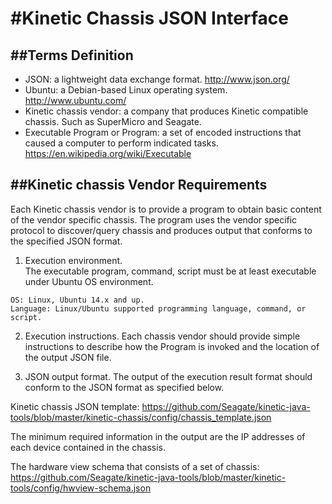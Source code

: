 #Kinetic Chassis JSON Interface 
===============================

##Terms Definition
--------------------------
 * JSON: a lightweight data exchange format. http://www.json.org/
 * Ubuntu: a Debian-based Linux operating system.  http://www.ubuntu.com/
 * Kinetic chassis vendor: a company that produces Kinetic compatible chassis.  Such as SuperMicro and Seagate.
 * Executable Program or Program: a set of encoded instructions that caused a computer to perform indicated tasks. https://en.wikipedia.org/wiki/Executable

##Kinetic chassis Vendor Requirements
---------------------------------------------
Each Kinetic chassis vendor is to provide a program to obtain basic content of the vendor specific chassis.
The program uses the vendor specific protocol to discover/query chassis and produces output that conforms to the specified JSON format.

  1. Execution environment.  
  The executable program, command, script must be at least executable under Ubuntu OS environment.  

  ```
  OS: Linux, Ubuntu 14.x and up.
  Language: Linux/Ubuntu supported programming language, command, or script.
  ```

  2. Execution instructions. 
  Each chassis vendor should provide simple instructions to describe how the Program is invoked and the location of the output JSON file.

  3. JSON output format. 
  The output of the execution result format should conform to the JSON format as specified below.  

  Kinetic chassis JSON template:
  https://github.com/Seagate/kinetic-java-tools/blob/master/kinetic-chassis/config/chassis_template.json

  The minimum required information in the output are the IP addresses of each device contained in the chassis.
  
  The hardware view schema that consists of a set of chassis:
  https://github.com/Seagate/kinetic-java-tools/blob/master/kinetic-tools/config/hwview-schema.json
